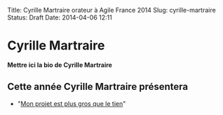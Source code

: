 Title: Cyrille Martraire orateur à Agile France 2014 
Slug: cyrille-martraire
Status: Draft
Date: 2014-04-06 12:11

# Cyrille Martraire

**Mettre ici la bio de Cyrille Martraire**
## Cette année Cyrille Martraire présentera

* "[Mon projet est plus gros que le tien](../sessions/mon-projet-est-plus-gros-que-le-tien.html)"



